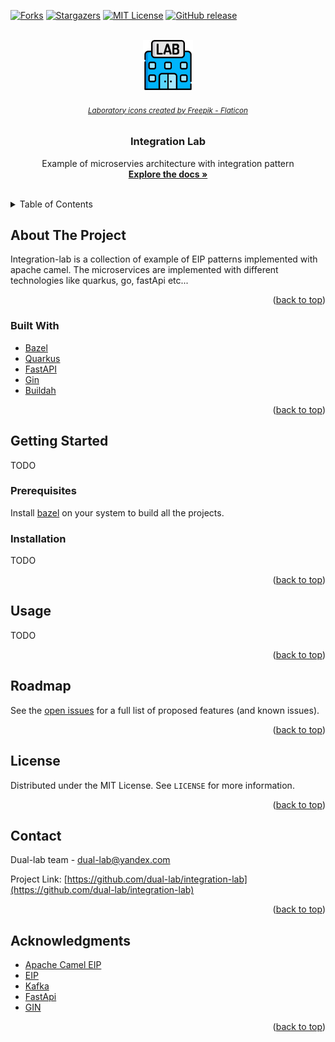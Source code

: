 <div id="top"></div>

[![Forks][forks-shield]][forks-url]
[![Stargazers][stars-shield]][stars-url]
[![MIT License][license-shield]][license-url]
[![GitHub release][version-shield]][version-url]


<!-- PROJECT LOGO -->
<br />
<div align="center">
  <a href="https://github.com/dual-lab/integration-lab">
    <img src="docs/images/laboratory.png" alt="Logo" width="80" height="80">
  </a>
  <h6>
    <small>
      <a href="https://www.flaticon.com/free-icons/laboratory" title="laboratory icons">Laboratory icons created by Freepik - Flaticon</a>
    </small>
  </h6>

<h3 align="center">Integration Lab</h3>

  <p align="center">
    Example of microservies architecture with integration pattern
    <br />
    <a href="https://github.com/dual-lab/integration-lab"><strong>Explore the docs »</strong></a>
    <br />
    <br />
  </p>
</div>



<!-- TABLE OF CONTENTS -->
<details>
  <summary>Table of Contents</summary>
  <ol>
    <li>
      <a href="#about-the-project">About The Project</a>
      <ul>
        <li><a href="#built-with">Built With</a></li>
      </ul>
    </li>
    <li>
      <a href="#getting-started">Getting Started</a>
      <ul>
        <li><a href="#prerequisites">Prerequisites</a></li>
        <li><a href="#installation">Installation</a></li>
      </ul>
    </li>
    <li><a href="#roadmap">Roadmap</a></li>
    <li><a href="#license">License</a></li>
    <li><a href="#contact">Contact</a></li>
    <li><a href="#acknowledgments">Acknowledgments</a></li>
  </ol>
</details>



<!-- ABOUT THE PROJECT -->
## About The Project

<!-- [![Product Name Screen Shot][product-screenshot]](https://example.com) -->

Integration-lab is a collection of example of EIP patterns implemented with
apache camel. The microservices are implemented with different technologies like
quarkus, go, fastApi etc...

<p align="right">(<a href="#top">back to top</a>)</p>



### Built With

* [Bazel](https://bazel.build/)
* [Quarkus](https://quarkus.io/)
* [FastAPI](https://fastapi.tiangolo.com/)
* [Gin](https://gin-gonic.com/)
* [Buildah](https://buildah.io/)


<p align="right">(<a href="#top">back to top</a>)</p>



<!-- GETTING STARTED -->
## Getting Started

TODO

### Prerequisites

Install  [bazel](https://bazel.build) on your system to build all the projects.

### Installation

TODO

<p align="right">(<a href="#top">back to top</a>)</p>



<!-- USAGE EXAMPLES -->
## Usage

TODO

<p align="right">(<a href="#top">back to top</a>)</p>



<!-- ROADMAP -->
## Roadmap

See the [open issues](https://github.com/dual-lab/integration-lab/issues) for a full list of proposed features (and known issues).

<p align="right">(<a href="#top">back to top</a>)</p>


<!-- LICENSE -->
## License

Distributed under the MIT License. See `LICENSE` for more information.

<p align="right">(<a href="#top">back to top</a>)</p>



<!-- CONTACT -->
## Contact

Dual-lab team - dual-lab@yandex.com

Project Link: [https://github.com/dual-lab/integration-lab](https://github.com/dual-lab/integration-lab)

<p align="right">(<a href="#top">back to top</a>)</p>



<!-- ACKNOWLEDGMENTS -->
## Acknowledgments

* [Apache Camel EIP](https://camel.apache.org/components/3.15.x/eips/enterprise-integration-patterns.html)
* [EIP](https://www.enterpriseintegrationpatterns.com/)
* [Kafka](https://kafka.apache.org/)
* [FastApi](https://fastapi.tiangolo.com/)
* [GIN](https://gin-gonic.com/)

<p align="right">(<a href="#top">back to top</a>)</p>



<!-- MARKDOWN LINKS & IMAGES -->
<!-- https://www.markdownguide.org/basic-syntax/#reference-style-links -->
[forks-shield]: https://img.shields.io/github/forks/dual-lab/integration-lab.svg?style=for-the-badge
[forks-url]: https://github.com/dual-lab/integration-lab/network/members
[stars-shield]: https://img.shields.io/github/stars/dual-lab/integration-lab.svg?style=for-the-badge
[stars-url]: https://github.com/dual-lab/integration-lab/stargazers
[license-shield]: https://img.shields.io/github/license/dual-lab/integration-lab.svg?style=for-the-badge
[license-url]: https://github.com/dual-lab/integration-lab/blob/master/LICENSE
[product-screenshot]: images/screenshot.png
[version-shield]: https://img.shields.io/github/v/release/dual-lab/integration-lab?include_prereleases&sort=semver&style=for-the-badge
[version-url]: https://github.com/dual-lab/integration-lab/releases
